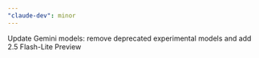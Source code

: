 ```yaml
---
"claude-dev": minor
---
```


Update Gemini models: remove deprecated experimental models and add 2.5 Flash-Lite Preview
